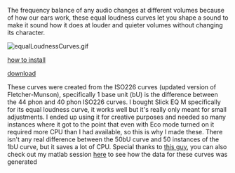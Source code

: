 The frequency balance of any audio changes at different volumes because of how our ears work, these equal loudness curves let you shape a sound to make it sound how it does at louder and quieter volumes without changing its character.

![equalLoudnessCurves.gif](equalLoudnessCurves.gif)

[how to install](https://raw.githubusercontent.com/benjohnson2001/equalLoudnessCurves/master/howToInstall.gif)

[download](https://raw.githubusercontent.com/benjohnson2001/equalLoudnessCurves/master/equalLoudnessCurves.RPL)

These curves were created from the ISO226 curves (updated version of Fletcher-Munson), specifically 1 base unit (bU) is the difference between the 44 phon and 40 phon ISO226 curves. I bought Slick EQ M specifically for its equal loudness curve, it works well but it's really only meant for small adjustments. I ended up using it for creative purposes and needed so many instances where it got to the point that even with Eco mode turned on it required more CPU than I had available, so this is why I made these. There isn't any real difference between the 50bU curve and 50 instances of the 1bU curve, but it saves a lot of CPU. Special thanks to [this guy](https://www.mathworks.com/matlabcentral/fileexchange/7028-iso-226-equal-loudness-level-contour-signal), you can also check out my matlab session [here](https://raw.githubusercontent.com/benjohnson2001/equalLoudnessCurves/master/matlabSession.txt) to see how the data for these curves was generated
